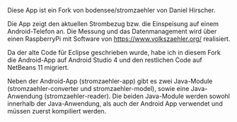 Diese App ist ein Fork von bodensee/stromzaehler von Daniel Hirscher.

Die App zeigt den aktuellen Strombezug bzw. die Einspeisung auf einem Android-Telefon an. Die Messung und das Datenmanagement wird über einen RaspberryPi mit Software von https://www.volkszaehler.org/ realisiert.

Da der alte Code für Eclipse geschrieben wurde, habe ich in diesem Fork die Android-App auf Android Studio 4 und den restlichen Code auf NetBeans 11 migriert.

Neben der Android-App (stromzaehler-app) gibt es zwei Java-Module (stromzaehler-converter und stromzaehler-model), sowie eine Java-Anwendung (stromzaehler-reader). Die beiden Java-Module werden sowohl innerhalb der Java-Anwendung, als auch der Android App verwendet und müssen zuerst kompiliert werden.
